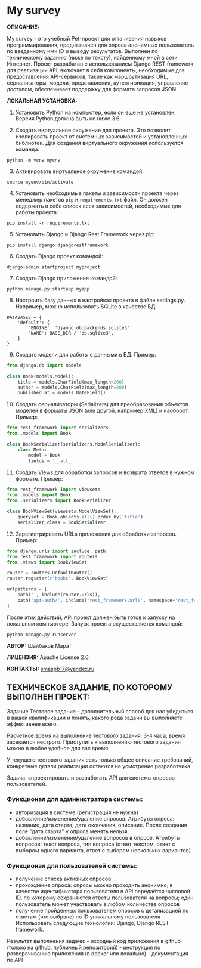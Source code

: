 # My survey
**ОПИСАНИЕ:**

My survey - это учебный Pet-проект для оттачивания навыков программирования, предназначен для опроса анонимных пользователь по введенному ими ID и выводу результатов. Выполнен по техническому заданию (ниже по тексту), найденному мной в сети Интернет. Проект разрабатан с использованием Django REST framework для реализации API, включает в себя компоненты, необходимые для предоставления API-сервисов, такие как маршрутизация URL, сериализаторы, модели, представления, аутентификация, управление доступом, обеспечивает поддержку для формата зaпросов JSON.

**ЛОКАЛЬНАЯ УСТАНОВКА:**

1. Установить Python на компьютер, если он еще не установлен. Версия Python должна быть не ниже 3.6.

2. Создать виртуальное окружение для проекта. Это позволит изолировать проект от системных зависимостей и установленных библиотек. Для создания виртуального окружения используется команда:
```
python -m venv myenv
```

3. Активировать виртуальное окружение командой:
```
source myenv/bin/activate
```

4. Установить необходимые пакеты и зависимости проекта через менеджер пакетов `pip` и `requirements.txt` файл. Он должен содержать в себе список всех зависимостей, необходимых для работы проекта:
```
pip install -r requirements.txt
```

5. Установить Django и Django Rest Framework через pip:
```
pip install django djangorestframework
```

6. Создать Django проект командой:
```
django-admin startproject myproject
```

7. Создать Django приложение командой:
```
python manage.py startapp myapp
```

8. Настроить базу данных в настройках проекта в файле settings.py. Например, можно использовать SQLite в качестве БД:
```
DATABASES = {
    'default': {
        'ENGINE': 'django.db.backends.sqlite3',
        'NAME': BASE_DIR / 'db.sqlite3',
    }
}
```

9. Создать модели для работы с данными в БД. Пример:
```python
from django.db import models

class Book(models.Model):
    title = models.CharField(max_length=200)
    author = models.CharField(max_length=200)
    published_at = models.DateField()
```

10. Создать сериализаторы (Serializers) для преобразования объектов моделей в форматы JSON (или другой, например XML) и наоборот. Пример:
```python
from rest_framework import serializers
from .models import Book

class BookSerializer(serializers.ModelSerializer):
    class Meta:
        model = Book
        fields = '__all__'
```

11. Создать Views для обработки запросов и возврата ответов в нужном формате. Пример:
```python
from rest_framework import viewsets
from .models import Book
from .serializers import BookSerializer

class BookViewSet(viewsets.ModelViewSet):
    queryset = Book.objects.all().order_by('title')
    serializer_class = BookSerializer
```

12. Зарегистрировать URLs приложения для обработки запросов. Пример:
```python
from django.urls import include, path
from rest_framework import routers
from .views import BookViewSet

router = routers.DefaultRouter()
router.register(r'books', BookViewSet)

urlpatterns = [
    path('', include(router.urls)),
    path('api-auth/', include('rest_framework.urls', namespace='rest_framework')),
]
```

После этих действий, API проект должен быть готов к запуску на локальном компьютере. Запуск проекта осуществляется командой:
```
python manage.py runserver
```

**АВТОР:** Шайбаков Марат


**ЛИЦЕНЗИЯ:** Apache License 2.0


**КОНТАКТЫ:** smaspb17@yandex.ru


## ТЕХНИЧЕСКОЕ ЗАДАНИЕ, ПО КОТОРОМУ ВЫПОЛНЕН ПРОЕКТ:

Задание
Тестовое задание – дополнительный способ для нас убедиться в вашей квалификации и понять, какого рода задачи вы выполняете эффективнее всего.

Расчётное время на выполнение тестового задания: 3-4 часа, время засекается нестрого. Приступить к выполнению тестового задания можно в любое удобное для вас время.

У текущего тестового задания есть только общее описание требований, конкретные детали реализации остаются на усмотрение разработчика.

Задача: спроектировать и разработать API для системы опросов пользователей.

### Функционал для администратора системы:

* авторизация в системе (регистрация не нужна)
* добавление/изменение/удаление опросов. Атрибуты опроса: название, дата старта, дата окончания, описание. После создания поле "дата старта" у опроса менять нельзя.
* добавление/изменение/удаление вопросов в опросе. Атрибуты вопросов: текст вопроса, тип вопроса (ответ текстом, ответ с выбором одного варианта, ответ с выбором нескольких вариантов)
### Функционал для пользователей системы:

* получение списка активных опросов
* прохождение опроса: опросы можно проходить анонимно, в качестве идентификатора пользователя в API передаётся числовой ID, по которому сохраняются ответы пользователя на вопросы; один пользователь может участвовать в любом количестве опросов
* получение пройденных пользователем опросов с детализацией по ответам (что выбрано) по ID уникальному пользователя
Использовать следующие технологии: Django, Django REST framework.

Результат выполнения задачи: - исходный код приложения в github (только на github, публичный репозиторий) - инструкция по разворачиванию приложения (в docker или локально) - документация по API